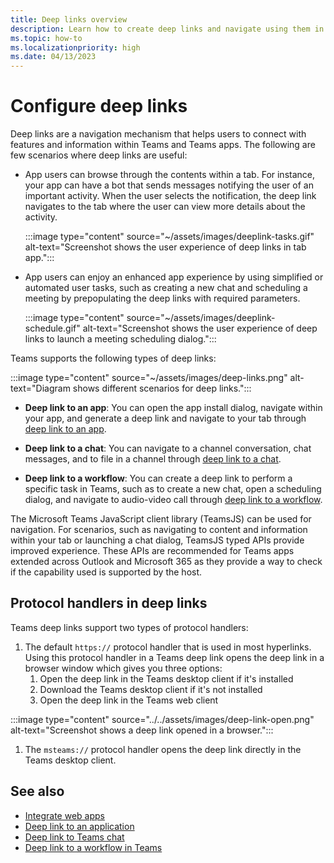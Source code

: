 ```yaml
---
title: Deep links overview
description: Learn how to create deep links and navigate using them in your Microsoft Teams apps with tabs.
ms.topic: how-to
ms.localizationpriority: high
ms.date: 04/13/2023
---
```


# Configure deep links

Deep links are a navigation mechanism that helps users to connect with features and information within Teams and Teams apps. The following are few scenarios where deep links are useful:

* App users can browse through the contents within a tab. For instance, your app can have a bot that sends messages notifying the user of an important activity. When the user selects the notification, the deep link navigates to the tab where the user can view more details about the activity.

  :::image type="content" source="~/assets/images/deeplink-tasks.gif" alt-text="Screenshot shows the user experience of deep links in tab app.":::

* App users can enjoy an enhanced app experience by using simplified or automated user tasks, such as creating a new chat and scheduling a meeting by prepopulating the deep links with required parameters.

  :::image type="content" source="~/assets/images/deeplink-schedule.gif" alt-text="Screenshot shows the user experience of deep links to launch a meeting scheduling dialog.":::

Teams supports the following types of deep links:

:::image type="content" source="~/assets/images/deep-links.png" alt-text="Diagram shows different scenarios for deep links.":::

* **Deep link to an app**: You can open the app install dialog, navigate within your app, and generate a deep link and navigate to your tab through [deep link to an app](~/concepts/build-and-test/deep-link-application.md).

* **Deep link to a chat**: You can navigate to a channel conversation, chat messages, and to file in a channel through [deep link to a chat](~/concepts/build-and-test/deep-link-teams.md).

* **Deep link to a workflow**: You can create a deep link to perform a specific task in Teams, such as to create a new chat, open a scheduling dialog, and navigate to audio-video call through [deep link to a workflow](~/concepts/build-and-test/deep-link-workflow.md).

The Microsoft Teams JavaScript client library (TeamsJS) can be used for navigation. For scenarios, such as navigating to content and information within your tab or launching a chat dialog, TeamsJS typed APIs provide improved experience. These APIs are recommended for Teams apps extended across Outlook and Microsoft 365 as they provide a way to check if the capability used is supported by the host.

## Protocol handlers in deep links

Teams deep links support two types of protocol handlers:

1. The default `https://` protocol handler that is used in most hyperlinks. Using this protocol handler in a Teams deep link opens the deep link in a browser window which gives you three options:
    1. Open the deep link in the Teams desktop client if it's installed
    2. Download the Teams desktop client if it's not installed
    3. Open the deep link in the Teams web client

:::image type="content" source="../../assets/images/deep-link-open.png" alt-text="Screenshot shows a deep link opened in a browser.":::

1. The `msteams://` protocol handler opens the deep link directly in the Teams desktop client.

<!--- TBD: Edit this article.
* Admonitions/alerts seem to be overused. 
* An important alert at the end of this table does not make sense. Also, it has a code snippet inside it.
* List items in the table are not formatted well in output.
* Some headings use -ing verbs.
* Example values and some URLs should be in backticks and not emphasized.
* Codeblock are missing language.
* Check for markdownlint errors.
* Table with just a row isn't really needed. Provide the content without tabulating it.
--->

## See also

* [Integrate web apps](../../samples/integrate-web-apps-overview.md)
* [Deep link to an application](deep-link-application.md)
* [Deep link to Teams chat](deep-link-teams.md)
* [Deep link to a workflow in Teams](deep-link-workflow.md)